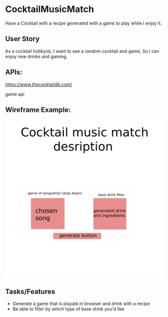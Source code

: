 # CocktailMusicMatch

Have a Cocktail with a recipe generated with a game to play while I enjoy it.


## User Story
As a cocktail hobbyist, I want to see a random cocktail and game, So I can enjoy new drinks and gaming.


## APIs:

https://www.thecocktaildb.com/ 

game api 



## Wireframe Example: 
![Wireframe screenshot](./wireframe_ex.png)


## Tasks/Features
* Generate a game that is playale in browser and drink with a recipe
* Be able to filter by which type of base drink you'd like
